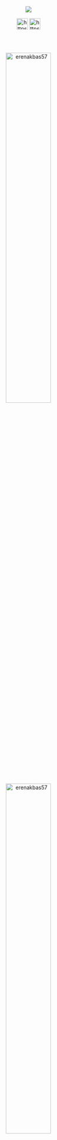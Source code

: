 <h3 align="center"><a href="https://git.io/typing-svg"><img src="https://readme-typing-svg.herokuapp.com?duration=2500&size=30&color=C11212&width=300&lines=I+am+developer"></a></h3>

<p align="center"> 
<a href="https://www.instagram.com/erenakbasm" target="blank"><img align="center" src="https://cdn.cdnlogo.com/logos/i/4/instagram.svg" alt="https://www.instagram.com/_erenakbas57" height="30" width="30" /></a>
<a href="[https://www.linkedin.com](https://www.linkedin.com/in/erenakbas/)" target="blank"><img align="center" src="https://raw.githubusercontent.com/rahuldkjain/github-profile-readme-generator/master/src/images/icons/Social/linked-in-alt.svg" alt="https://www.linkedin.com" height="30" width="30" /></a>
 </p>

<br>


<br>

<p align=center><img align="center" src="https://github-readme-stats.vercel.app/api?username=erenakbas57&show_icons=true&theme=dark&locale=tr" alt="erenakbas57" width="49%" /></p>
<br>
<p align=center><img align="center" src="https://github-readme-stats.vercel.app/api/top-langs?username=erenakbas57&show_icons=true&theme=radical&locale=tr&layout=compact" alt="erenakbas57" width="49%"/></p>

<p align="center">
<a href="https://github.com/JaeSeoKim/badge42"><img src="https://badge42.vercel.app/api/v2/cl9slj3dw00230fl1ticaj9fo/stats?cursusId=21&coalitionId=196" alt="makbas's 42 stats" /></a>
</p>

## Ecole 42 Projects Progress
| No   | Project        | Status    |     No  | Project           | Status | 
| :---:| :---:          | :---:     |    :---:| :---:             |---------|
| 1    | libft          | `118`     |     20  | NetPractice       |    🔒   |
| 2    | born2beroot    | `120`     |     21  | ft_containers     |    🔒   |
| 3    | ft_printf      | `100`     |     22A | ft_irc            |    🔒   |
| 4    | get_next_line  | `100`     |     22B | webserv           |    🔒   |
| 5A   | FdF            |  XXX      |     23  | inception         |    🔒   |
| 5B   | so_long        | `100`     |     24  | ft_transcendence  |    🔒   |
| 5C   | Fractal        |  XXX      |
| 6A   | minitalk       | 🔒       |      EXAM | EXAMS            |    X    |
| 6B   | pipex          | 🔒       |      A   | Exam Rank 02      |    🔒   |
| 7    | push_swap      | 🔒       |      B   | Exam Rank 03      |    🔒   |
| 8    | minishell      | 🔒       |      C   | Exam Rank 04      |    🔒   |
| 9    | philosphers    | 🔒       |      D   | Exam Rank 05      |    🔒   |
| 10A  | cub3d          | 🔒       |      E   | Exam Rank 06      |    🔒   |
| 10B  | miniRT         | 🔒       |
| 11   | CPP Module 00  | 🔒       |
| 12   | CPP Module 01  | 🔒       |
| 13   | CPP Module 02  | 🔒       |
| 14   | CPP Module 03  | 🔒       |
| 15   | CPP Module 04  | 🔒       |
| 16   | CPP Module 05  | 🔒       |
| 17   | CPP Module 06  | 🔒       |
| 18   | CPP Module 07  | 🔒       |
| 19   | CPP Module 08  | 🔒       |
